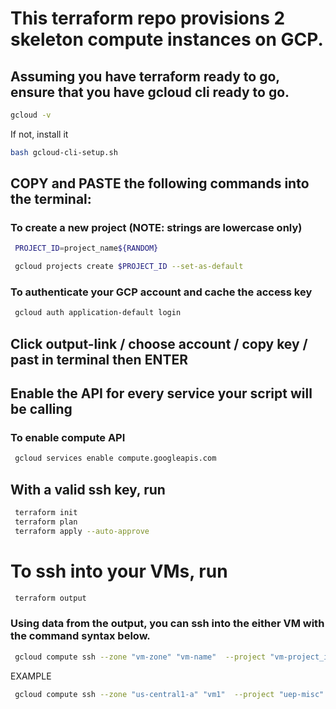 
# This terraform repo provisions 2 skeleton compute instances on GCP.

## Assuming you have terraform ready to go, ensure that you have gcloud cli ready to go.

```bash
gcloud -v 
```

If not, install it

```bash 
bash gcloud-cli-setup.sh 
```

## COPY and PASTE the following commands into the terminal:

### To create a new project (NOTE: strings are lowercase only)

```bash
 PROJECT_ID=project_name${RANDOM} 
```
```bash
 gcloud projects create $PROJECT_ID --set-as-default 
```


### To authenticate your GCP account and cache the access key

```bash
 gcloud auth application-default login 
```


## Click output-link / choose account / copy key / past in terminal then ENTER

## Enable the API for every service your script will be calling

### To enable compute API 

```bash
 gcloud services enable compute.googleapis.com 
```

## With a valid ssh key, run 

```bash
 terraform init
 terraform plan
 terraform apply --auto-approve 
```


# To ssh into your VMs, run

```bash
 terraform output
```

### Using data from the output, you can ssh into the either VM with the command syntax below.

```bash
 gcloud compute ssh --zone "vm-zone" "vm-name"  --project "vm-project_id" 
```


EXAMPLE


```bash
 gcloud compute ssh --zone "us-central1-a" "vm1"  --project "uep-misc" 
```
